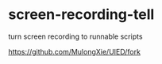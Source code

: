 # screen-recording-tell
turn screen recording to runnable scripts

https://github.com/MulongXie/UIED/fork

